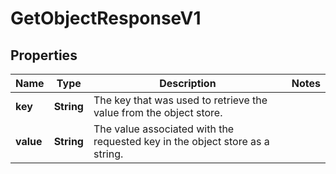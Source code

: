 

# GetObjectResponseV1


## Properties

| Name | Type | Description | Notes |
|------------ | ------------- | ------------- | -------------|
|**key** | **String** | The key that was used to retrieve the value from the object store. |  |
|**value** | **String** | The value associated with the requested key in the object store as a string. |  |




